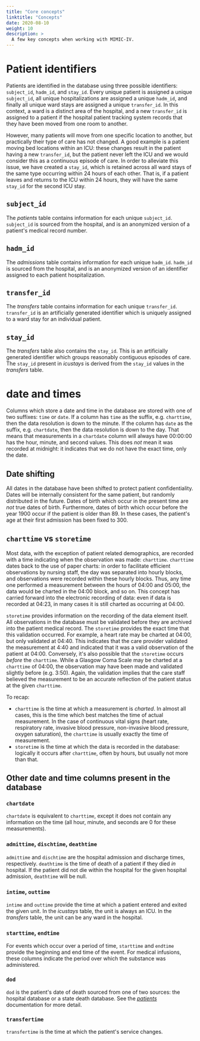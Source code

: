 ```yaml
---
title: "Core concepts"
linktitle: "Concepts"
date: 2020-08-10
weight: 10
description: >
  A few key concepts when working with MIMIC-IV.
---
```


<!-- 
# Types of data in the database

Data within MIMIC were recorded during routine clinical care and *not* explicitly for the purpose of retrospective data analysis. This is a key point to keep in mind when analyzing the data.

There are two types of data in the database: static data and dynamic data. Static data is recorded once for a given identifier. An example of static data is the `anchor_age` column in the *patients* table. Each patient has only one date of birth, which does not change over time and is not recorded with an associated timestamp. An example of dynamic data is a patient's blood pressure, which is periodically measured during a hospital stay.

This distinction between static data and dynamic data is merely a helpful conceptual construct: there is no strict technical distinction between age and heart rate. However, static data tends to not have an associated `itemid` (as there is no need to repeatedly record values for static data), whereas dynamic data have an `itemid` to facilitate efficient storage of repeated measurements.

# Static data
-->

# Patient identifiers

Patients are identified in the database using three possible identifiers: `subject_id`, `hadm_id`, and `stay_id`.
Every unique patient is assigned a unique `subject_id`, all unique hospitalizations are assigned a unique `hadm_id`, and finally all unique ward stays are assigned a unique `transfer_id`. In this context, a ward is a distinct area of the hospital, and a new `transfer_id` is assigned to a patient if the hospital patient tracking system records that they have been moved from one room to another.

However, many patients will move from one specific location to another, but practically their type of care has not changed. A good example is a patient moving bed locations within an ICU: these changes result in the patient having a new `transfer_id`, but the patient never left the ICU and we would consider this as a continuous episode of care. In order to alleviate this issue, we have created a `stay_id`, which is retained across all ward stays of the same type occurring within 24 hours of each other. That is, if a patient leaves and returns to the ICU within 24 hours, they will have the same `stay_id` for the second ICU stay.

## `subject_id`

The *patients* table contains information for each unique `subject_id`. `subject_id` is sourced from the hospital, and is an anonymized version of a patient's medical record number.

## `hadm_id`

The *admissions* table contains information for each unique `hadm_id`. `hadm_id` is sourced from the hospital, and is an anonymized version of an identifier assigned to each patient hospitalization.

## `transfer_id`

The *transfers* table contains information for each unique `transfer_id`. `transfer_id` is an artificially generated identifier which is uniquely assigned to a ward stay for an individual patient.

## `stay_id`

The *transfers* table also contains the `stay_id`. This is an artificially generated identifier which groups reasonably contiguous episodes of care.
The `stay_id` present in *icustays* is derived from the `stay_id` values in the *transfers* table.

# date and times

Columns which store a date and time in the database are stored with one of two suffixes: `time` or `date`.
If a column has `time` as the suffix, e.g. `charttime`, then the data resolution is down to the minute. If the column has `date` as the suffix, e.g. `chartdate`, then the data resolution is down to the day. That means that measurements in a `chartdate` column will always have 00:00:00 has the hour, minute, and second values. This does *not* mean it was recorded at midnight: it indicates that we do not have the exact time, only the date.

## Date shifting

All dates in the database have been shifted to protect patient confidentiality. Dates will be internally consistent for the same patient, but randomly distributed in the future. Dates of birth which occur in the present time are *not* true dates of birth. Furthermore, dates of birth which occur before the year 1900 occur if the patient is older than 89. In these cases, the patient's age at their first admission has been fixed to 300.

## `charttime` vs `storetime`

Most data, with the exception of patient related demographics, are recorded with a time indicating when the observation was made: `charttime`. `charttime` dates back to the use of paper charts: in order to facilitate efficient observations by nursing staff, the day was separated into hourly blocks, and observations were recorded within these hourly blocks. Thus, any time one performed a measurement between the hours of 04:00 and 05:00, the data would be charted in the 04:00 block, and so on. This concept has carried forward into the electronic recording of data: even if data is recorded at 04:23, in many cases it is still charted as occurring at 04:00.

`storetime` provides information on the recording of the data element itself. All observations in the database must be validated before they are archived into the patient medical record. The `storetime` provides the exact time that this validation occurred. For example, a heart rate may be charted at 04:00, but only validated at 04:40. This indicates that the care provider validated the measurement at 4:40 and indicated that it was a valid observation of the patient at 04:00.
Conversely, it's also possible that the `storetime` occurs *before* the `charttime`. While a Glasgow Coma Scale may be charted at a `charttime` of 04:00, the observation may have been made and validated slightly before (e.g. 3:50). Again, the validation implies that the care staff believed the measurement to be an accurate reflection of the patient status at the given `charttime`.

To recap:

* `charttime` is the time at which a measurement is *charted*. In almost all cases, this is the time which best matches the time of actual measurement. In the case of continuous vital signs (heart rate, respiratory rate, invasive blood pressure, non-invasive blood pressure, oxygen saturation), the `charttime` is usually exactly the time of measurement.
* `storetime` is the time at which the data is recorded in the database: logically it occurs after `charttime`, often by hours, but usually not more than that.

## Other date and time columns present in the database

### `chartdate`

`chartdate` is equivalent to `charttime`, except it does not contain any information on the time (all hour, minute, and seconds are 0 for these measurements).

### `admittime`, `dischtime`, `deathtime`

`admittime` and `dischtime` are the hospital admission and discharge times, respectively. `deathtime` is the time of death of a patient if they died *in* hospital. If the patient did not die within the hospital for the given hospital admission, `deathtime` will be null.

### `intime`, `outtime`

`intime` and `outtime` provide the time at which a patient entered and exited the given unit. In the *icustays* table, the unit is always an ICU. In the *transfers* table, the unit can be any ward in the hospital.

### `starttime`, `endtime`

For events which occur over a period of time, `starttime` and `endtime` provide the beginning and end time of the event. For medical infusions, these columns indicate the period over which the substance was administered.

### `dod`

`dod` is the patient's date of death sourced from one of two sources: the hospital database or a state death database. See the [*patients*](/docs/iv/modules/hosp/patients) documentation for more detail.

### `transfertime`

`transfertime` is the time at which the patient's service changes.

<!--

## Automatic synchronization of data

Many of the monitors in the ICU continuously update the ICU database with observations of the patient. For example, patients with an ECG (i.e. almost all ICU patients) have a heart rate continuously input into the database every minute. However, casual inspection of the database will indicate that heart rate is documented far less frequently than once per minute. In fact, it is usually documented once per hour. The reason for this is because the minute by minute heart rate values are not *validated*. The process of data validation involves a nurse manually right clicking the observation and selecting "validate" from a drop down menu. All charted values in the database have been validated by a nursing staff. In routine clinical practice, the nurse only validates the patient's vital signs on an hourly basis. As a result, only these hourly observations constitute the data available in the database. The time at which the data is validated is recorded in the database in the `storetime` field. Note that a nurse can validate multiple observations at the same time.
The user who validates the data is typically recorded in the `cgid` column - linking this to the *caregivers* table allows one to inspect the role of the caregiver who validated the data (RN, etc).

Putting this all together, let's consider recording the heart rate of a single patient. The heart rate will be continuously uploaded to the ICU database. Nurse A decides to review the flowsheet of the patient they are assigned at 19:41 (note that the "flowsheet" summarizes all the patient observations and is essentially a front end to the database). Nurse A notes that for the past three hours the heart rate has not been validated (it appears as italic text). The nurse will review the measurements, ensure that they are physiologically reasonable and match nurse A's observations of the patient for the past three hours. Then, nurse A selects the past three hours of heart rate measurements (17:00, 18:00 and 19:00) and selects "validate" from a drop down menu. Visually, the text of these measurements changes from italics to bold weight. Technically, the data has been marked as validated and will be archived in the database. The `charttime` for these three measurements will be 17:00, 18:00 and 19:00. The `storetime` for all three measurements will be 19:41.

-->
